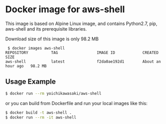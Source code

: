 Docker image for aws-shell
=======================
This image is based on Alpine Linux image, and contains Python2.7, pip, aws-shell and its prerequisite libraries.

Download size of this image is only 98.2 MB
```
 $ docker images aws-shell
REPOSITORY          TAG                 IMAGE ID            CREATED             SIZE
aws-shell           latest              f2da0ae192d1        About an hour ago   98.2 MB
```

Usage Example
-------------

```bash
$ docker run --rm yoichikawasaki/aws-shell
```
or you can build from Dockerfile and run your local images like this:
```bash
$ docker build -t aws-shell .
$ docker run --rm -it aws-shell
```
